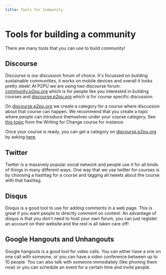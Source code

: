 ```yaml
---
title: Tools for Community
---
```

# Tools for building a community

There are many tools that you can use to build community!

## Discourse

Discourse is our discussion forum of choice. It's focussed on building sustainable communities, it works on mobile devices and overall it looks pretty sleek! At P2PU we are using two discourse forum: [community.p2pu.org](http://community.p2pu.org/) which is for people like you interested in building courses and [discourse.p2pu.org](http://discourse.p2pu.org) which is for course specific discussion.

On [discourse.p2pu.org](http://discourse.p2pu.org) we create a category for a course where discussion about that course can happen. We recommend that you create a topic where people can introduce themselves under your course category. See [this topic](http://discourse.p2pu.org/t/writing-for-change-say-hello-and-find-your-crew/156/43) from the Writing for Change course for instance.

Once your course is ready, you can get a category on [discourse.p2pu.org](http://discourse.p2pu.org) by asking [here](http://discourse.p2pu.org/t/please-create-a-category-for-my-course/41/3).

## Twitter

Twitter is a massively popular social network and people use it for all kinds of things in many different ways. One way that we use twitter for courses is by choosing a hashtag for a course and tagging all tweets about the course with that hashtag.

## Disqus

Disqus is a good tool to use for adding comments in a web page. This is great if you want people to directly comment on content. An advantage of disqus is that you don't need to host your own forum, you can just register an account on their website and the rest is all taken care off!

## Google Hangouts and Unhangouts

Google hangouts is a good tool for video calls. You can either have a one on one call with someone, or you can have a video conference between up to 10 people. You can also talk with someone immediately (like phoning them now) or you can schedule an event for a certain time and invite people.
